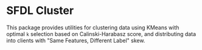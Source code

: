 # SFDL Cluster

This package provides utilities for clustering data using KMeans with optimal `k` selection based on Calinski-Harabasz score, and distributing data into clients with "Same Features, Different Label" skew.
